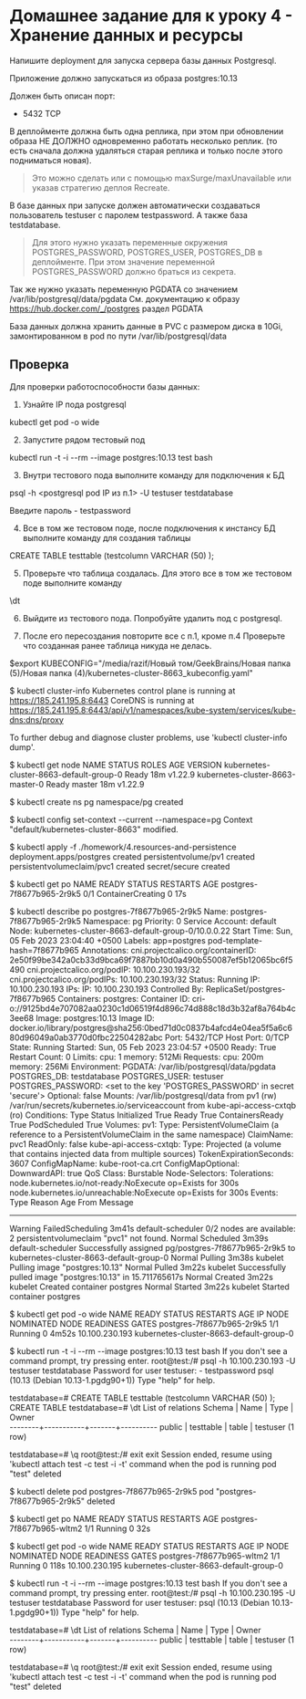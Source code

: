# Домашнее задание для к уроку 4 - Хранение данных и ресурсы

Напишите deployment для запуска сервера базы данных Postgresql.

Приложение должно запускаться из образа postgres:10.13

Должен быть описан порт:

- 5432 TCP

В деплойменте должна быть одна реплика, при этом при обновлении образа
НЕ ДОЛЖНО одновременно работать несколько реплик.
(то есть сначала должна удаляться старая реплика и только после этого подниматься новая).

> Это можно сделать или с помощью maxSurge/maxUnavailable или указав стратегию деплоя Recreate.

В базе данных при запуске должен автоматически создаваться пользователь testuser
с паролем testpassword. А также база testdatabase.

> Для этого нужно указать переменные окружения POSTGRES_PASSWORD, POSTGRES_USER, POSTGRES_DB в деплойменте.
> При этом значение переменной POSTGRES_PASSWORD должно браться из секрета.

Так же нужно указать переменную PGDATA со значением /var/lib/postgresql/data/pgdata
См. документацию к образу https://hub.docker.com/_/postgres раздел PGDATA

База данных должна хранить данные в PVC c размером диска в 10Gi, замонтированном в pod по пути /var/lib/postgresql/data


## Проверка

Для проверки работоспособности базы данных:

1. Узнайте IP пода postgresql

kubectl get pod -o wide

2. Запустите рядом тестовый под

kubectl run -t -i --rm --image postgres:10.13 test bash

3. Внутри тестового пода выполните команду для подключения к БД

psql -h <postgresql pod IP из п.1> -U testuser testdatabase

Введите пароль - testpassword

4. Все в том же тестовом поде, после подключения к инстансу БД выполните команду для создания таблицы

CREATE TABLE testtable (testcolumn VARCHAR (50) );

5. Проверьте что таблица создалась. Для этого все в том же тестовом поде выполните команду 

\dt

6. Выйдите из тестового пода. Попробуйте удалить под с postgresql.

7. После его пересоздания повторите все с п.1, кроме п.4
Проверьте что созданная ранее таблица никуда не делась.







$export KUBECONFIG="/media/razif/Новый том/GeekBrains/Новая папка (5)/Новая папка (4)/kubernetes-cluster-8663_kubeconfig.yaml"

$ kubectl cluster-info
Kubernetes control plane is running at https://185.241.195.8:6443
CoreDNS is running at https://185.241.195.8:6443/api/v1/namespaces/kube-system/services/kube-dns:dns/proxy

To further debug and diagnose cluster problems, use 'kubectl cluster-info dump'.

$ kubectl get node
NAME                                      STATUS   ROLES    AGE   VERSION
kubernetes-cluster-8663-default-group-0   Ready    <none>   18m   v1.22.9
kubernetes-cluster-8663-master-0          Ready    master   18m   v1.22.9

$ kubectl create ns pg
namespace/pg created

$ kubectl config set-context --current --namespace=pg
Context "default/kubernetes-cluster-8663" modified.

$ kubectl apply -f ./homework/4.resources-and-persistence
deployment.apps/postgres created
persistentvolume/pv1 created
persistentvolumeclaim/pvc1 created
secret/secure created

$ kubectl get po
NAME                        READY   STATUS              RESTARTS   AGE
postgres-7f8677b965-2r9k5   0/1     ContainerCreating   0          17s

$ kubectl describe po postgres-7f8677b965-2r9k5
Name:             postgres-7f8677b965-2r9k5
Namespace:        pg
Priority:         0
Service Account:  default
Node:             kubernetes-cluster-8663-default-group-0/10.0.0.22
Start Time:       Sun, 05 Feb 2023 23:04:40 +0500
Labels:           app=postgres
                  pod-template-hash=7f8677b965
Annotations:      cni.projectcalico.org/containerID: 2e50f99be342a0cb33d9bca69f7887bb10d0a490b550087ef5b12065bc6f5490
                  cni.projectcalico.org/podIP: 10.100.230.193/32
                  cni.projectcalico.org/podIPs: 10.100.230.193/32
Status:           Running
IP:               10.100.230.193
IPs:
  IP:           10.100.230.193
Controlled By:  ReplicaSet/postgres-7f8677b965
Containers:
  postgres:
    Container ID:   cri-o://9125bd4e707082aa0230c1d06519f4d896c74d888c18d3b32af8a764b4c3ee68
    Image:          postgres:10.13
    Image ID:       docker.io/library/postgres@sha256:0bed71d0c0837b4afcd4e04ea5f5a6c680d96049a0ab3770d0fbc22504282abc
    Port:           5432/TCP
    Host Port:      0/TCP
    State:          Running
      Started:      Sun, 05 Feb 2023 23:04:57 +0500
    Ready:          True
    Restart Count:  0
    Limits:
      cpu:     1
      memory:  512Mi
    Requests:
      cpu:     200m
      memory:  256Mi
    Environment:
      PGDATA:             /var/lib/postgresql/data/pgdata
      POSTGRES_DB:        testdatabase
      POSTGRES_USER:      testuser
      POSTGRES_PASSWORD:  <set to the key 'POSTGRES_PASSWORD' in secret 'secure'>  Optional: false
    Mounts:
      /var/lib/postgresql/data from pv1 (rw)
      /var/run/secrets/kubernetes.io/serviceaccount from kube-api-access-cxtqb (ro)
Conditions:
  Type              Status
  Initialized       True 
  Ready             True 
  ContainersReady   True 
  PodScheduled      True 
Volumes:
  pv1:
    Type:       PersistentVolumeClaim (a reference to a PersistentVolumeClaim in the same namespace)
    ClaimName:  pvc1
    ReadOnly:   false
  kube-api-access-cxtqb:
    Type:                    Projected (a volume that contains injected data from multiple sources)
    TokenExpirationSeconds:  3607
    ConfigMapName:           kube-root-ca.crt
    ConfigMapOptional:       <nil>
    DownwardAPI:             true
QoS Class:                   Burstable
Node-Selectors:              <none>
Tolerations:                 node.kubernetes.io/not-ready:NoExecute op=Exists for 300s
                             node.kubernetes.io/unreachable:NoExecute op=Exists for 300s
Events:
  Type     Reason            Age    From               Message
  ----     ------            ----   ----               -------
  Warning  FailedScheduling  3m41s  default-scheduler  0/2 nodes are available: 2 persistentvolumeclaim "pvc1" not found.
  Normal   Scheduled         3m39s  default-scheduler  Successfully assigned pg/postgres-7f8677b965-2r9k5 to kubernetes-cluster-8663-default-group-0
  Normal   Pulling           3m38s  kubelet            Pulling image "postgres:10.13"
  Normal   Pulled            3m22s  kubelet            Successfully pulled image "postgres:10.13" in 15.711765617s
  Normal   Created           3m22s  kubelet            Created container postgres
  Normal   Started           3m22s  kubelet            Started container postgres

$ kubectl get pod -o wide
NAME                        READY   STATUS    RESTARTS   AGE     IP               NODE                                      NOMINATED NODE   READINESS GATES
postgres-7f8677b965-2r9k5   1/1     Running   0          4m52s   10.100.230.193   kubernetes-cluster-8663-default-group-0   <none>           <none>

$ kubectl run -t -i --rm --image postgres:10.13 test bash
If you don't see a command prompt, try pressing enter.
root@test:/# psql -h 10.100.230.193 -U testuser testdatabase
Password for user testuser:                                        - testpassword
psql (10.13 (Debian 10.13-1.pgdg90+1))
Type "help" for help.

testdatabase=# CREATE TABLE testtable (testcolumn VARCHAR (50) );
CREATE TABLE
testdatabase=# \dt
           List of relations
 Schema |   Name    | Type  |  Owner   
--------+-----------+-------+----------
 public | testtable | table | testuser
(1 row)

testdatabase=# \q
root@test:/# exit
exit
Session ended, resume using 'kubectl attach test -c test -i -t' command when the pod is running
pod "test" deleted

$ kubectl delete pod postgres-7f8677b965-2r9k5
pod "postgres-7f8677b965-2r9k5" deleted

$ kubectl get po
NAME                        READY   STATUS    RESTARTS   AGE
postgres-7f8677b965-wltm2   1/1     Running   0          32s

$ kubectl get pod -o wide
NAME                        READY   STATUS    RESTARTS   AGE    IP               NODE                                      NOMINATED NODE   READINESS GATES
postgres-7f8677b965-wltm2   1/1     Running   0          118s   10.100.230.195   kubernetes-cluster-8663-default-group-0   <none>           <none>

$ kubectl run -t -i --rm --image postgres:10.13 test bash
If you don't see a command prompt, try pressing enter.
root@test:/# psql -h 10.100.230.195 -U testuser testdatabase
Password for user testuser: 
psql (10.13 (Debian 10.13-1.pgdg90+1))
Type "help" for help.

testdatabase=# \dt
           List of relations
 Schema |   Name    | Type  |  Owner   
--------+-----------+-------+----------
 public | testtable | table | testuser
(1 row)

testdatabase=# \q
root@test:/# exit
exit
Session ended, resume using 'kubectl attach test -c test -i -t' command when the pod is running
pod "test" deleted






